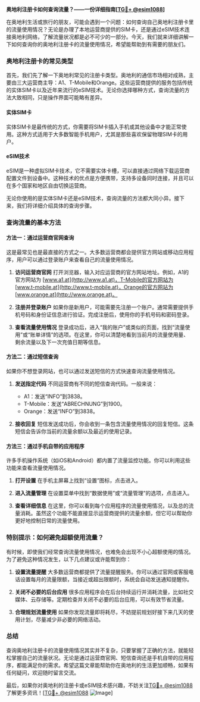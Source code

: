 **奥地利注册卡如何查询流量？——一份详细指南[[TG💪+ @esim1088](https://t.me/s/esim1088)]**

在奥地利生活或旅行的朋友，可能会遇到一个问题：如何查询自己奥地利注册卡里的流量使用情况？无论是办理了本地运营商提供的SIM卡，还是通过eSIM技术连接奥地利网络，了解流量状况都是必不可少的一部分。今天，我们就来详细讲解一下如何查询你的奥地利注册卡的流量使用情况，希望能帮助到有需要的朋友们。

### 奥地利注册卡的常见类型

首先，我们先了解一下奥地利常见的注册卡类型。奥地利的通信市场相对成熟，主要由三大运营商主导：A1、T-Mobile和Orange。这些运营商提供的服务包括传统的实体SIM卡以及近年来流行的eSIM技术。无论你选择哪种方式，查询流量的方法大致相同，只是操作界面可能略有差异。

#### 实体SIM卡
实体SIM卡是最传统的方式，你需要将SIM卡插入手机或其他设备中才能正常使用。这种方式适用于大多数智能手机用户，尤其是那些喜欢保留物理SIM卡的用户。

#### eSIM技术
eSIM是一种虚拟SIM卡技术，它不需要实体卡槽，可以直接通过网络下载运营商配置文件到设备中。这种技术的优点是方便携带，支持多设备同时连接，并且可以在多个国家和地区自由切换运营商。

无论你使用的是实体SIM卡还是eSIM技术，查询流量的方法都大同小异。接下来，我们将详细介绍具体的查询步骤。

### 查询流量的基本方法

#### 方法一：通过运营商官网查询
这是最常见也是最直接的方式之一。大多数运营商都会提供官方网站或移动应用程序，用户可以通过登录账户来查看自己的流量使用情况。

1. **访问运营商官网**
   打开浏览器，输入对应运营商的官方网站地址。例如，A1的官方网站为 [www.a1.at](http://www.a1.at)，T-Mobile的官方网站为 [www.t-mobile.at](http://www.t-mobile.at)，Orange的官方网站为 [www.orange.at](http://www.orange.at)。

2. **注册并登录账户**
   如果你是新用户，可能需要先注册一个账户。通常需要提供手机号码和身份证信息进行验证。完成注册后，使用你的手机号码和密码登录。

3. **查看流量使用情况**
   登录成功后，进入“我的账户”或类似的页面，找到“流量使用”或“账单详情”的选项。在这里，你可以清楚地看到当前月的流量使用量、剩余流量以及下一次充值日期等信息。

#### 方法二：通过短信查询
如果你不想登录网站，也可以通过发送短信的方式快速查询流量使用情况。

1. **发送指定代码**
   不同运营商有不同的短信查询代码。一般来说：
   - A1：发送“INFO”到3838。
   - T-Mobile：发送“ABRECHNUNG”到1900。
   - Orange：发送“INFO”到3838。

2. **接收回复**
   短信发送成功后，你会收到一条包含流量使用情况的回复短信。这条短信会告诉你当前的流量余额以及最近的使用记录。

#### 方法三：通过手机自带的应用程序
许多手机操作系统（如iOS和Android）都内置了流量监控功能。你可以利用这些功能来查看流量使用情况。

1. **打开设置**
   在手机主屏幕上找到“设置”图标，点击进入。

2. **进入流量管理**
   在设置菜单中找到“数据使用”或“流量管理”的选项，点击进入。

3. **查看详细信息**
   在这里，你可以看到每个应用程序的流量使用情况，以及总的流量消耗。虽然这个功能不能直接显示运营商提供的流量余额，但它可以帮助你更好地控制日常的流量使用。

### 特别提示：如何避免超额使用流量？

有时候，即使我们经常查询流量使用情况，也难免会出现不小心超额使用的情况。为了避免这种情况发生，以下几点建议或许能帮到你：

1. **设置流量提醒**
   大多数运营商都提供了流量提醒服务。你可以通过官网或客服电话设置每月的流量限额，当接近或超出限额时，系统会自动发送通知提醒你。

2. **关闭不必要的后台应用**
   很多应用程序会在后台持续运行并消耗流量，比如社交媒体、云存储等。定期检查并关闭不必要的后台应用，可以有效节省流量。

3. **合理规划流量使用**
   如果你发现流量即将耗尽，不妨提前规划好接下来几天的使用计划，尽量减少非必要的网络活动。

### 总结

查询奥地利注册卡的流量使用情况其实并不复杂，只要掌握了正确的方法，就能轻松掌握自己的流量状况。无论是通过运营商官网、短信查询还是手机自带的应用程序，都能满足你的需求。希望这篇文章能帮助你在奥地利的生活更加顺畅，如果有任何疑问，欢迎随时留言交流。

最后，如果你对奥地利的注册卡或eSIM技术感兴趣，不妨关注[TG💪+ @esim1088](https://t.me/s/esim1088)了解更多资讯！[[TG💪+ @esim1088](https://t.me/s/esim1088) ![Image](https://i.postimg.cc/4NQfJmqS/Snipaste-2025-05-13-00-14-12.png)]